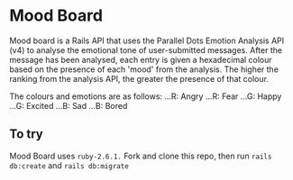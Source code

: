 # Mood Board

Mood board is a Rails API that uses the Parallel Dots Emotion Analysis API (v4) to analyse the emotional tone of user-submitted messages. After the message has been analysed, each entry is given a hexadecimal colour based on the presence of each 'mood' from the analysis. The higher the ranking from the analysis API, the greater the presence of that colour. 

The colours and emotions are as follows:
...R: Angry
...R: Fear
...G: Happy
...G: Excited
...B: Sad
...B: Bored

## To try
Mood Board uses `ruby-2.6.1.` Fork and clone this repo, then run `rails db:create` and `rails db:migrate`
